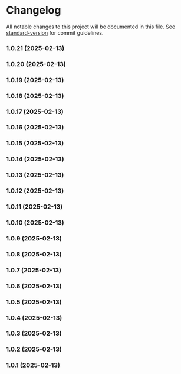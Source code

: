 # Changelog

All notable changes to this project will be documented in this file. See [standard-version](https://github.com/conventional-changelog/standard-version) for commit guidelines.

### 1.0.21 (2025-02-13)

### 1.0.20 (2025-02-13)

### 1.0.19 (2025-02-13)

### 1.0.18 (2025-02-13)

### 1.0.17 (2025-02-13)

### 1.0.16 (2025-02-13)

### 1.0.15 (2025-02-13)

### 1.0.14 (2025-02-13)

### 1.0.13 (2025-02-13)

### 1.0.12 (2025-02-13)

### 1.0.11 (2025-02-13)

### 1.0.10 (2025-02-13)

### 1.0.9 (2025-02-13)

### 1.0.8 (2025-02-13)

### 1.0.7 (2025-02-13)

### 1.0.6 (2025-02-13)

### 1.0.5 (2025-02-13)

### 1.0.4 (2025-02-13)

### 1.0.3 (2025-02-13)

### 1.0.2 (2025-02-13)

### 1.0.1 (2025-02-13)
